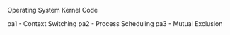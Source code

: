 Operating System Kernel Code

pa1 - Context Switching
pa2 - Process Scheduling
pa3 - Mutual Exclusion